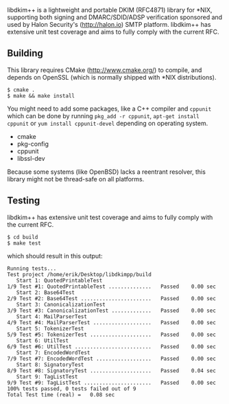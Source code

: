 libdkim++ is a lightweight and portable DKIM (RFC4871) library for *NIX,
supporting both signing and DMARC/SDID/ADSP verification sponsored and
used by Halon Security's (http://halon.io) SMTP platform.
libdkim++ has extensive unit test coverage and aims to fully comply with
the current RFC.

Building
--------
This library requires CMake (http://www.cmake.org/) to compile, and
depends on OpenSSL (which is normally shipped with *NIX distributions).

```
$ cmake .
$ make && make install
```

You might need to add some packages, like a C++ compiler and `cppunit`
which can be done by running `pkg_add -r cppunit`,
`apt-get install cppunit` or `yum install cppunit-devel` depending
on operating system.

* cmake
* pkg-config
* cppunit
* libssl-dev

Because some systems (like OpenBSD) lacks a reentrant resolver, this
library might not be thread-safe on all platforms.

Testing
-------
libdkim++ has extensive unit test coverage and aims to fully comply
with the current RFC.

```
$ cd build
$ make test
```

which should result in this output:

```
Running tests...
Test project /home/erik/Desktop/libdkimpp/build
   Start 1: QuotedPrintableTest
1/9 Test #1: QuotedPrintableTest ..............   Passed    0.00 sec
   Start 2: Base64Test
2/9 Test #2: Base64Test .......................   Passed    0.00 sec
   Start 3: CanonicalizationTest
3/9 Test #3: CanonicalizationTest .............   Passed    0.00 sec
   Start 4: MailParserTest
4/9 Test #4: MailParserTest ...................   Passed    0.00 sec
   Start 5: TokenizerTest
5/9 Test #5: TokenizerTest ....................   Passed    0.00 sec
   Start 6: UtilTest
6/9 Test #6: UtilTest .........................   Passed    0.00 sec
   Start 7: EncodedWordTest
7/9 Test #7: EncodedWordTest ..................   Passed    0.00 sec
   Start 8: SignatoryTest
8/9 Test #8: SignatoryTest ....................   Passed    0.04 sec
   Start 9: TagListTest
9/9 Test #9: TagListTest ......................   Passed    0.00 sec
100% tests passed, 0 tests failed out of 9
Total Test time (real) =   0.08 sec
```
